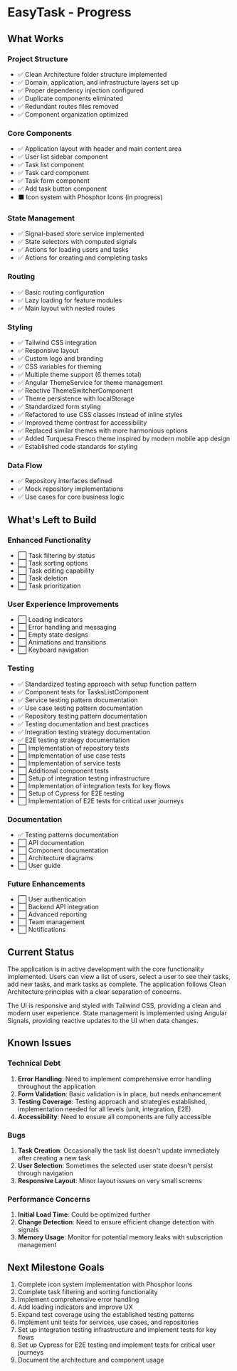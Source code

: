 # EasyTask - Progress

## What Works

### Project Structure

- ✅ Clean Architecture folder structure implemented
- ✅ Domain, application, and infrastructure layers set up
- ✅ Proper dependency injection configured
- ✅ Duplicate components eliminated
- ✅ Redundant routes files removed
- ✅ Component organization optimized

### Core Components

- ✅ Application layout with header and main content area
- ✅ User list sidebar component
- ✅ Task list component
- ✅ Task card component
- ✅ Task form component
- ✅ Add task button component
- ⬛ Icon system with Phosphor Icons (in progress)

### State Management

- ✅ Signal-based store service implemented
- ✅ State selectors with computed signals
- ✅ Actions for loading users and tasks
- ✅ Actions for creating and completing tasks

### Routing

- ✅ Basic routing configuration
- ✅ Lazy loading for feature modules
- ✅ Main layout with nested routes

### Styling

- ✅ Tailwind CSS integration
- ✅ Responsive layout
- ✅ Custom logo and branding
- ✅ CSS variables for theming
- ✅ Multiple theme support (6 themes total)
- ✅ Angular ThemeService for theme management
- ✅ Reactive ThemeSwitcherComponent
- ✅ Theme persistence with localStorage
- ✅ Standardized form styling
- ✅ Refactored to use CSS classes instead of inline styles
- ✅ Improved theme contrast for accessibility
- ✅ Replaced similar themes with more harmonious options
- ✅ Added Turquesa Fresco theme inspired by modern mobile app design
- ✅ Established code standards for styling

### Data Flow

- ✅ Repository interfaces defined
- ✅ Mock repository implementations
- ✅ Use cases for core business logic

## What's Left to Build

### Enhanced Functionality

- ⬜ Task filtering by status
- ⬜ Task sorting options
- ⬜ Task editing capability
- ⬜ Task deletion
- ⬜ Task prioritization

### User Experience Improvements

- ⬜ Loading indicators
- ⬜ Error handling and messaging
- ⬜ Empty state designs
- ⬜ Animations and transitions
- ⬜ Keyboard navigation

### Testing

- ✅ Standardized testing approach with setup function pattern
- ✅ Component tests for TasksListComponent
- ✅ Service testing pattern documentation
- ✅ Use case testing pattern documentation
- ✅ Repository testing pattern documentation
- ✅ Testing documentation and best practices
- ✅ Integration testing strategy documentation
- ✅ E2E testing strategy documentation
- ⬜ Implementation of repository tests
- ⬜ Implementation of use case tests
- ⬜ Implementation of service tests
- ⬜ Additional component tests
- ⬜ Setup of integration testing infrastructure
- ⬜ Implementation of integration tests for key flows
- ⬜ Setup of Cypress for E2E testing
- ⬜ Implementation of E2E tests for critical user journeys

### Documentation

- ✅ Testing patterns documentation
- ⬜ API documentation
- ⬜ Component documentation
- ⬜ Architecture diagrams
- ⬜ User guide

### Future Enhancements

- ⬜ User authentication
- ⬜ Backend API integration
- ⬜ Advanced reporting
- ⬜ Team management
- ⬜ Notifications

## Current Status

The application is in active development with the core functionality implemented. Users can view a list of users, select a user to see their tasks, add new tasks, and mark tasks as complete. The application follows Clean Architecture principles with a clear separation of concerns.

The UI is responsive and styled with Tailwind CSS, providing a clean and modern user experience. State management is implemented using Angular Signals, providing reactive updates to the UI when data changes.

## Known Issues

### Technical Debt

1. **Error Handling**: Need to implement comprehensive error handling throughout the application
2. **Form Validation**: Basic validation is in place, but needs enhancement
3. **Testing Coverage**: Testing approach and strategies established, implementation needed for all levels (unit, integration, E2E)
4. **Accessibility**: Need to ensure all components are fully accessible

### Bugs

1. **Task Creation**: Occasionally the task list doesn't update immediately after creating a new task
2. **User Selection**: Sometimes the selected user state doesn't persist through navigation
3. **Responsive Layout**: Minor layout issues on very small screens

### Performance Concerns

1. **Initial Load Time**: Could be optimized further
2. **Change Detection**: Need to ensure efficient change detection with signals
3. **Memory Usage**: Monitor for potential memory leaks with subscription management

## Next Milestone Goals

1. Complete icon system implementation with Phosphor Icons
2. Complete task filtering and sorting functionality
3. Implement comprehensive error handling
4. Add loading indicators and improve UX
5. Expand test coverage using the established testing patterns
6. Implement unit tests for services, use cases, and repositories
7. Set up integration testing infrastructure and implement tests for key flows
8. Set up Cypress for E2E testing and implement tests for critical user journeys
9. Document the architecture and component usage
